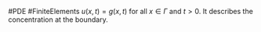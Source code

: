 #PDE #FiniteElements
$u(x,t) = g(x,t)$ for all $x \in \Gamma$ and $t>0$. It describes the concentration at the boundary.